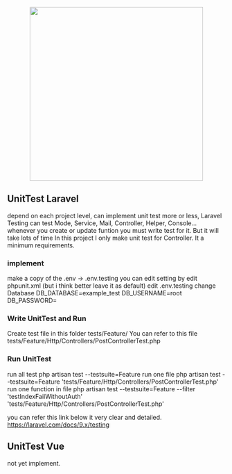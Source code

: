 <p align="center"><a href="https://laravel.com" target="_blank"><img src="https://raw.githubusercontent.com/laravel/art/master/logo-lockup/5%20SVG/2%20CMYK/1%20Full%20Color/laravel-logolockup-cmyk-red.svg" width="400"></a></p>

## UnitTest Laravel
depend on each project level, can implement unit test more or less, Laravel Testing can test Mode, Service, Mail, Controller, Helper, Console... whenever you create or update funtion you must write test for it. But it will take lots of time
In this project I only make unit test for Controller. It a minimum requirements.

### implement
make a copy of the .env -> .env.testing
you can edit setting by edit phpunit.xml (but i think better leave it as default)
edit .env.testing change Database
DB_DATABASE=example_test
DB_USERNAME=root
DB_PASSWORD=

### Write UnitTest and Run
Create test file in this folder tests/Feature/
You can refer to this file tests/Feature/Http/Controllers/PostControllerTest.php
### Run UnitTest
run all test php artisan test --testsuite=Feature
run one file php artisan test --testsuite=Feature 'tests/Feature/Http/Controllers/PostControllerTest.php'
run one function in file php artisan test --testsuite=Feature --filter 'testIndexFailWithoutAuth' 'tests/Feature/Http/Controllers/PostControllerTest.php'

you can refer this link below it very clear and detailed.
https://laravel.com/docs/9.x/testing

## UnitTest Vue
not yet implement.
